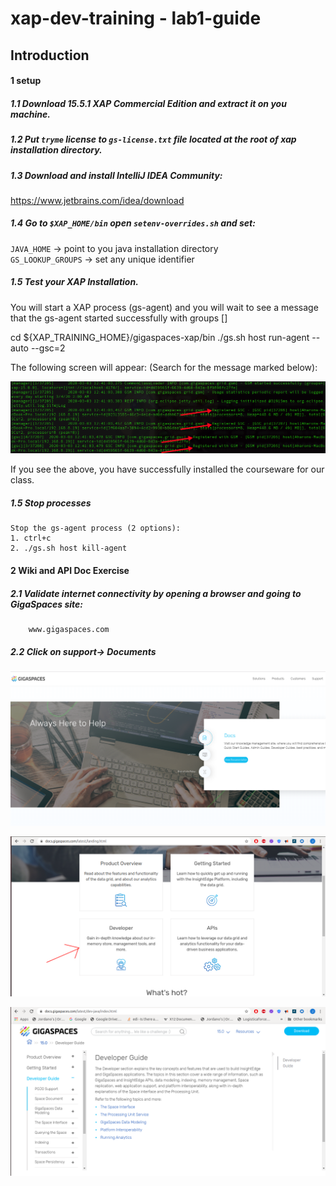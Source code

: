 # xap-dev-training - lab1-guide

## 	Introduction

#### 1 setup

##### 1.1 Download 15.5.1 XAP Commercial Edition and extract it on you machine.
##### 1.2 Put `tryme` license to `gs-license.txt` file located at the root of xap installation directory.
##### 1.3 Download and install IntelliJ IDEA Community:
   https://www.jetbrains.com/idea/download
##### 1.4 Go to `$XAP_HOME/bin` open `setenv-overrides.sh` and set: <br>
   `JAVA_HOME` -> point to you java installation directory <br>
   `GS_LOOKUP_GROUPS` -> set any unique identifier
   
##### 1.5 Test your XAP Installation. <br>
   You will start a XAP process (gs-agent) and you will wait to see a message that the gs-agent started successfully with groups [<your user group>]
   
   cd ${XAP_TRAINING_HOME}/gigaspaces-xap/bin 
   ./gs.sh host run-agent --auto --gsc=2
   
   The following screen will appear:
   (Search for the message marked below):
   
![Screenshot](./Pictures/Picture1.png)
   
   If you see the above, you have successfully installed the courseware for our class.
   
##### 1.5	Stop processes
    Stop the gs-agent process (2 options):
    1. ctrl+c
    2. ./gs.sh host kill-agent

#### 2	Wiki and API Doc Exercise  

##### 2.1 Validate internet connectivity by opening a browser and going to GigaSpaces site: 
        www.gigaspaces.com
##### 2.2 Click on support-> Documents

![Screenshot](./Pictures/Picture2.png)


![Screenshot](./Pictures/Picture3.png)        

![Screenshot](./Pictures/Picture4.png)     
   
   
